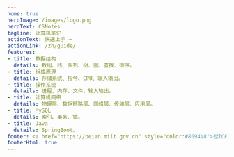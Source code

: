 ```yaml
---
home: true
heroImage: /images/logo.png
heroText: CSNotes
tagline: 计算机笔记
actionText: 快速上手 →
actionLink: /zh/guide/
features:
- title: 数据结构
  details: 数组、栈、队列、树、图、查找、排序。
- title: 组成原理
  details: 存储系统、指令、CPU、输入输出。
- title: 操作系统
  details: 进程、内存、文件、输入输出。
- title: 计算机网络
  details: 物理层、数据链路层、网络层、传输层、应用层。
- title: MySQL
  details: 索引、事务、锁。
- title: Java
  details: SpringBoot。
footer: <a href="https://beian.miit.gov.cn" style="color:#8094a8">桂ICP备2024037052号-1</a>
footerHtml: true
---
```


